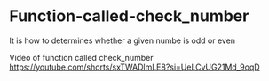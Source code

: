 # Function-called-check_number
It is how to determines whether a given numbe is odd or even

Video of function called check_number
https://youtube.com/shorts/sxTWADlmLE8?si=UeLCvUG21Md_9oqD

